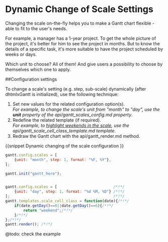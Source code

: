 Dynamic Change of Scale Settings 
=================================

Changing the scale on-the-fly helps you to make a Gantt chart flexible - able to fit to the user's needs. 

For example, a manager has a 1-year project. To get the whole picture of the project, it's better for him to see the project in months. But to know the details of a specific task, 
it's more suitable to have the project scheduled by weeks or days.

Which unit to choose? All of them! And give users a possibility to choose by themselves which one to apply.


##Configuration settings

To change a scale's setting (e.g. step, sub-scale) dynamically (after dhtmlxGantt is initialized), use the following technique:

1. Set new values for the related configuration option(s).<br> *For example, to change the scale's unit from "month" to "day", use the **unit** property of the api/gantt_scales_config.md property*.
2. Redefine the related template (if required). <br> *For example, to [highlight weekends in the scale](desktop/highlighting_time_slots.md), use the api/gantt_scale_cell_class_template.md template*.
2. Redraw the Gantt chart with the api/gantt_render.md method.

{{snippet
	Dynamic changing of the scale configuration
}}
~~~js
gantt.config.scales = [
    {unit: "month", step: 1, format: "%F, %Y"},
];

gantt.init("gantt_here");


gantt.config.scales = [							/*!*/
    {unit: "day", step: 1, format: "%d %M, %D"} /*!*/
];												/*!*/
gantt.templates.scale_cell_class = function(date){/*!*/
	if(date.getDay()==0||date.getDay()==6){/*!*/
    	return "weekend";/*!*/
	}/*!*/
};/*!*/
gantt.render(); /*!*/
~~~


@todo:
check the example